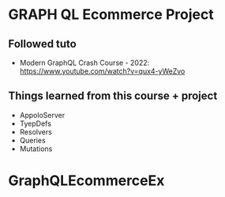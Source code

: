 # GRAPH QL Ecommerce Project

## Followed tuto

- Modern GraphQL Crash Course - 2022: https://www.youtube.com/watch?v=qux4-yWeZvo

## Things learned from this course + project

- AppoloServer
- TyepDefs
- Resolvers
- Queries
- Mutations
# GraphQLEcommerceEx
